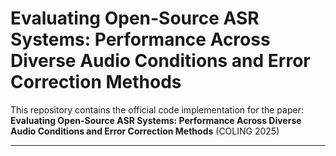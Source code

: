 # Evaluating Open-Source ASR Systems: Performance Across Diverse Audio Conditions and Error Correction Methods

This repository contains the official code implementation for the paper: 
**Evaluating Open-Source ASR Systems: Performance Across Diverse Audio Conditions and Error Correction Methods** (COLING 2025)

---
